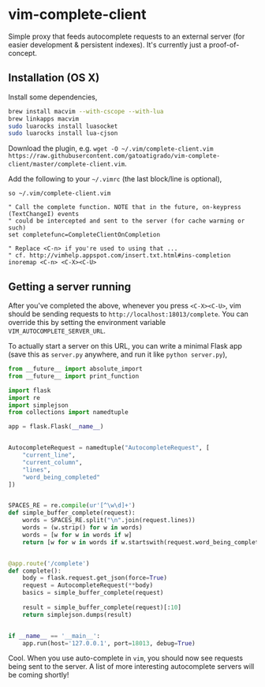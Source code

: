 # vim-complete-client

Simple proxy that feeds autocomplete requests to an external server (for easier development &amp; persistent indexes). It's currently just a proof-of-concept.

## Installation (OS X)

Install some dependencies,

```bash
brew install macvim --with-cscope --with-lua
brew linkapps macvim
sudo luarocks install luasocket
sudo luarocks install lua-cjson
```

Download the plugin, e.g. `wget -O ~/.vim/complete-client.vim https://raw.githubusercontent.com/gatoatigrado/vim-complete-client/master/complete-client.vim`.

Add the following to your `~/.vimrc` (the last block/line is optional),

```vim
so ~/.vim/complete-client.vim

" Call the complete function. NOTE that in the future, on-keypress (TextChangeI) events
" could be intercepted and sent to the server (for cache warming or such)
set completefunc=CompleteClientOnCompletion

" Replace <C-n> if you're used to using that ...
" cf. http://vimhelp.appspot.com/insert.txt.html#ins-completion
inoremap <C-n> <C-X><C-U>
```

## Getting a server running

After you've completed the above, whenever you press `<C-X><C-U>`, vim should be sending requests to `http://localhost:18013/complete`. You can override this by setting the environment variable `VIM_AUTOCOMPLETE_SERVER_URL`.

To actually start a server on this URL, you can write a minimal Flask app (save this as `server.py` anywhere, and run it like `python server.py`),

```python
from __future__ import absolute_import
from __future__ import print_function

import flask
import re
import simplejson
from collections import namedtuple

app = flask.Flask(__name__)


AutocompleteRequest = namedtuple("AutocompleteRequest", [
    "current_line",
    "current_column",
    "lines",
    "word_being_completed"
])


SPACES_RE = re.compile(ur'[^\w\d]+')
def simple_buffer_complete(request):
    words = SPACES_RE.split("\n".join(request.lines))
    words = (w.strip() for w in words)
    words = [w for w in words if w]
    return [w for w in words if w.startswith(request.word_being_completed)]


@app.route('/complete')
def complete():
    body = flask.request.get_json(force=True)
    request = AutocompleteRequest(**body)
    basics = simple_buffer_complete(request)
    
    result = simple_buffer_complete(request)[:10]
    return simplejson.dumps(result)


if __name__ == '__main__':
    app.run(host='127.0.0.1', port=18013, debug=True)
```

Cool. When you use auto-complete in `vim`, you should now see requests being sent to the server. A list of more interesting autocomplete servers will be coming shortly!
